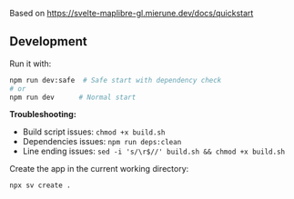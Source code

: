 Based on https://svelte-maplibre-gl.mierune.dev/docs/quickstart

## Development

Run it with:

```sh
npm run dev:safe  # Safe start with dependency check
# or
npm run dev      # Normal start
```

**Troubleshooting:**

- Build script issues: `chmod +x build.sh`
- Dependencies issues: `npm run deps:clean`
- Line ending issues: `sed -i 's/\r$//' build.sh && chmod +x build.sh`

Create the app in the current working directory:

```sh
npx sv create .
```

<!-- Using your knowledge of svelte 5 and neat tricks, make some simple changes that make the user experience better and make the website seem more fancy -->

